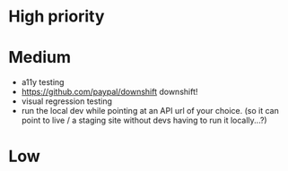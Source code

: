 # High priority

# Medium

*   a11y testing
* https://github.com/paypal/downshift downshift!
*   visual regression testing
*   run the local dev while pointing at an API url of your choice. (so it can point to live / a staging site without devs having to run it locally...?)

# Low
